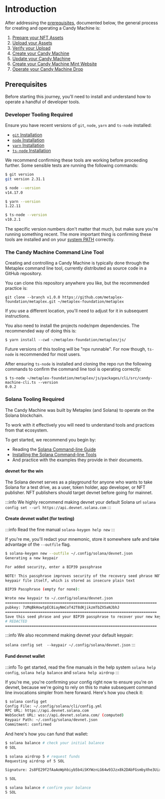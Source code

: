 # Introduction

After addressing the [prerequisites](#prerequisites), documented below, the general process for creating and operating a Candy Machine is:

1. [Prepare your NFT Assets](./prepare-assets)
2. [Upload your Assets](./upload-assets)
3. [Verify your Upload](./verify-upload)
4. [Create your Candy Machine](./create-cm)
5. [Update your Candy Machine](./update-cm)
6. [Create your Candy Machine Mint Website](./create-mint-site)
7. [Operate your Candy Machine Drop](./operate-cm-drop)
<!-- 8. ...Sign, 8. ...etc -->

## Prerequisites

Before starting this journey, you'll need to install and understand how to operate a handful of developer tools.

### Developer Tooling Required

Ensure you have recent versions of `git`, `node`, `yarn` and `ts-node` installed:

* [`git` Installation](https://git-scm.com/book/en/v2/Getting-Started-Installing-Git)
* [`node` Installation](https://nodejs.org/en/download/)
* [`yarn` Installation](https://classic.yarnpkg.com/lang/en/docs/install)
* [`ts-node` Installation](https://www.npmjs.com/package/ts-node#installation)

We recommend confirming these tools are working before proceeding further. Some sensible tests are running the following commands:

```bash
$ git version
git version 2.31.1

$ node --version
v14.17.0

$ yarn --version
1.22.11

$ ts-node --version
v10.2.1
```

The specific version numbers don't matter that much, but make sure you're running something recent. The more important thing is confirming these tools are installed and on your [system PATH](https://janelbrandon.medium.com/understanding-the-path-variable-6eae0936e976) correctly.

### The Candy Machine Command Line Tool

Creating and controlling a Candy Machine is typically done through the Metaplex command line tool, currently distributed as source code in a GitHub repository.

You can clone this repository anywhere you like, but the recommended practice is:

```
git clone --branch v1.0.0 https://github.com/metaplex-foundation/metaplex.git ~/metaplex-foundation/metaplex
```

If you use a different location, you'll need to adjust for it in subsequent instructions.

You also need to install the projects node/npm dependencies. The recommended way of doing this is:

```
$ yarn install --cwd ~/metaplex-foundation/metaplex/js/
```

Future versions of this tooling will be "npx runnable". For now though, `ts-node` is recommended for most users.

After ensuring `ts-node` is installed and cloning the repo run the following commands to confirm the command line tool is operating correctly:
```
$ ts-node ~/metaplex-foundation/metaplex/js/packages/cli/src/candy-machine-cli.ts --version
0.0.2
```

### Solana Tooling Required

The Candy Machine was built by Metaplex (and Solana) to operate on the Solana blockchain.

To work with it effectively you will need to understand tools and practices from that ecosystem.

To get started, we recommend you begin by:

* Reading the [Solana Command-line Guide](https://docs.solana.com/cli)
* [Installing the Solana Command-line Tools](https://docs.solana.com/cli/install-solana-cli-tools)
* And practice with the examples they provide in their documents.

#### devnet for the win

The Solana devnet serves as a playground for anyone who wants to take Solana for a test drive, as a user, token holder, app developer, or NFT publisher. NFT publishers should target devnet before going for mainnet.

:::info
We highly recommend making devnet your default Solana url
`solana config set --url https://api.devnet.solana.com`
:::

#### Create devnet wallet (for testing)

:::info
Read the fine manual
`solana-keygen help new`
:::

If you're me, you'll redact your mnemonic, store it somewhere safe and take advantage of the `--outfile` flag.

```bash
$ solana-keygen new --outfile ~/.config/solana/devnet.json
Generating a new keypair

For added security, enter a BIP39 passphrase

NOTE! This passphrase improves security of the recovery seed phrase NOT the
keypair file itself, which is stored as insecure plain text

BIP39 Passphrase (empty for none):

Wrote new keypair to ~/.config/solana/devnet.json
=====================================================================
pubkey: 7zMqBkHowtpEC8iayNmCoT42T8dKjikzmTbZX5aNJbhJ
=====================================================================
Save this seed phrase and your BIP39 passphrase to recover your new keypair:
# REDACTED
=====================================================================
```

:::info
We also recommend making devnet your default keypair:

`solana config set  --keypair ~/.config/solana/devnet.json`
:::


#### Fund devnet wallet

:::info
To get started, read the fine manuals in the help system
`solana help config`,
`solana help balance` and
`solana help airdrop`
:::

If you're me, you're confirming your config right now to ensure you're on devnet, because we're going to rely on this to make subsequent command line invocations simpler from here forward. Here's how you check it:

```bash
$ solana config get
Config File: ~/.config/solana/cli/config.yml
RPC URL: https://api.devnet.solana.com
WebSocket URL: wss://api.devnet.solana.com/ (computed)
Keypair Path: ~/.config/solana/devnet.json
Commitment: confirmed
```

And here's how you can fund that wallet:

```bash
$ solana balance # check your initial balance
0 SOL

$ solana airdrop 5 # request funds
Requesting airdrop of 5 SOL

Signature: 2s8FE29f2fAaAoWphbiyb5b4iSKYWznLG64w93Jzx8k2DAbFGsmbyXhe3Uix8f5X6m9HRL5c6WB58j2t2WrUh88d

5 SOL

$ solana balance # confirm your balance
5 SOL
```
